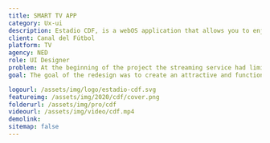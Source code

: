 ```yaml
---
title: SMART TV APP
category: Ux-ui
description: Estadio CDF, is a webOS application that allows you to enjoy the contents of CDF Live and On Demand (VOD) through streaming.
client: Canal del Fútbol
platform: TV
agency: NED
role: UI Designer
problem: At the beginning of the project the streaming service had limited functionality, an old branding and it was only created to work on computer screens.
goal: The goal of the redesign was to create an attractive and functional interface for tv, adapting the controls to the limitations of the device and showing the new identity of the sports pay TV channel.

logourl: /assets/img/logo/estadio-cdf.svg
featureimg: /assets/img/2020/cdf/cover.png
folderurl: /assets/img/pro/cdf
videourl: /assets/img/video/cdf.mp4
demolink:
sitemap: false
---
```

